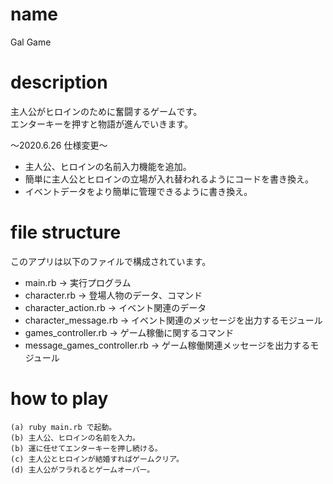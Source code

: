 # name
Gal Game

# description
主人公がヒロインのために奮闘するゲームです。  
エンターキーを押すと物語が進んでいきます。

〜2020.6.26 仕様変更〜  
* 主人公、ヒロインの名前入力機能を追加。
* 簡単に主人公とヒロインの立場が入れ替われるようにコードを書き換え。
* イベントデータをより簡単に管理できるように書き換え。

# file structure
このアプリは以下のファイルで構成されています。
* main.rb -> 実行プログラム
* character.rb -> 登場人物のデータ、コマンド
* character_action.rb -> イベント関連のデータ
* character_message.rb -> イベント関連のメッセージを出力するモジュール
* games_controller.rb -> ゲーム稼働に関するコマンド
* message_games_controller.rb -> ゲーム稼働関連メッセージを出力するモジュール

# how to play
```
(a) ruby main.rb で起動。
(b) 主人公、ヒロインの名前を入力。
(b) 運に任せてエンターキーを押し続ける。
(c) 主人公とヒロインが結婚すればゲームクリア。
(d) 主人公がフラれるとゲームオーバー。
```

